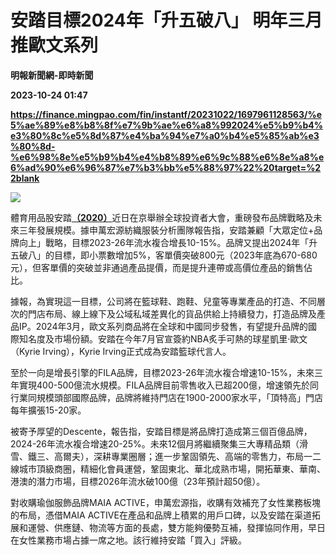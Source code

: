 # 安踏目標2024年「升五破八」 明年三月推歐文系列
**明報新聞網-即時新聞**

**2023-10-24 01:47**

**https://finance.mingpao.com/fin/instantf/20231022/1697961128563/%e5%ae%89%e8%b8%8f%e7%9b%ae%e6%a8%992024%e5%b9%b4%e3%80%8c%e5%8d%87%e4%ba%94%e7%a0%b4%e5%85%ab%e3%80%8d-%e6%98%8e%e5%b9%b4%e4%b8%89%e6%9c%88%e6%8e%a8%e6%ad%90%e6%96%87%e7%b3%bb%e5%88%97%22%20target=%22blank**

![](https://fs.mingpao.com/fin/20231022/s00010/5fb17c6bdb034479abc7dce4715494c8.jpg)

體育用品股安踏[**（2020）**](https://finance.mingpao.com/fin/instantf/20231022/1697961128563/stock1.php?code=2020)近日在京舉辦全球投資者大會，重磅發布品牌戰略及未來三年發展規模。據申萬宏源紡織服裝分析團隊報告指，安踏兼顧「大眾定位+品牌向上」戰略，目標2023-26年流水複合增長10-15%。品牌又提出2024年「升五破八」的目標，即小票數增加5%，客單價突破800元（2023年底為670-680元），但客單價的突破並非通過產品提價，而是提升連帶或高價位產品的銷售佔比。

據報，為實現這一目標，公司將在籃球鞋、跑鞋、兒童等專業產品的打造、不同層次的門店布局、線上線下及公域私域差異化的貨品供給上持續發力，打造品牌及產品IP。2024年3月，歐文系列商品將在全球和中國同步發售，有望提升品牌的國際知名度及市場份額。安踏在今年7月官宣簽約NBA炙手可熱的球星凱里·歐文（Kyrie Irving），Kyrie Irving正式成為安踏籃球代言人。

至於一向是增長引擎的FILA品牌，目標2023-26年流水複合增速10-15%，未來三年實現400-500億流水規模。FILA品牌目前零售收入已超200億，增速領先於同行業同規模頭部國際品牌，品牌將維持門店在1900-2000家水平，「頂特高」門店每年擴張15-20家。

被寄予厚望的Descente，報告指，安踏目標是將品牌打造成第三個百億品牌，2024-26年流水複合增速20-25%。未來12個月將繼續聚集三大專精品類（滑雪、鐵三、高爾夫），深耕專業圈層；進一步鞏固領先、高端的零售力，布局一二線城市頂級商圈，精細化會員運營，鞏固東北、華北成熟市場，開拓華東、華南、港澳的潛力市場，目標2026年流水破100億（23年預計超50億）。

對收購瑜伽服飾品牌MAIA ACTIVE，申萬宏源指，收購有效補充了女性業務板塊的布局，憑借MAIA ACTIVE在產品和品牌上積累的用戶口碑，以及安踏在渠道拓展和運營、供應鏈、物流等方面的長處，雙方能夠優勢互補，發揮協同作用，早日在女性業務市場占據一席之地。該行維持安踏「買入」評級。